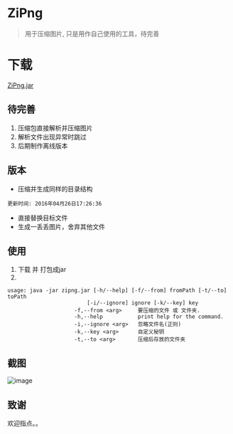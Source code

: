# ZiPng
> 用于压缩图片, 只是用作自己使用的工具，待完善

# 下载
[ZiPng.jar](http://7xs6lq.com1.z0.glb.clouddn.com/github/jar/ZiPng.jar)
## 待完善
1. 压缩包直接解析并压缩图片
3. 解析文件出现异常时跳过
5. 后期制作离线版本

## 版本
- 压缩并生成同样的目录结构

`更新时间: 2016年04月26日17:26:36`
- 直接替换目标文件
- 生成一丢丢图片，舍弃其他文件

## 使用
1. 下载 并 打包成jar
2.
```shell
usage: java -jar zipng.jar [-h/--help] [-f/--from] fromPath [-t/--to] toPath
                         [-i/--ignore] ignore [-k/--key] key
                     -f,--from <arg>     要压缩的文件 或 文件夹.
                     -h,--help           print help for the command.
                     -i,--ignore <arg>   忽略文件名(正则)
                     -k,--key <arg>      自定义秘钥
                     -t,--to <arg>       压缩后存放的文件夹
```
## 截图
![image](http://7xs6lq.com1.z0.glb.clouddn.com/github/%E9%80%89%E5%8C%BA_017.png)

## 致谢
欢迎指点。。

